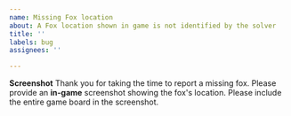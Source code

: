```yaml
---
name: Missing Fox location
about: A Fox location shown in game is not identified by the solver
title: ''
labels: bug
assignees: ''

---
```


**Screenshot**
Thank you for taking the time to report a missing fox. Please provide an **in-game** screenshot showing the fox's location. Please include the entire game board in the screenshot.

